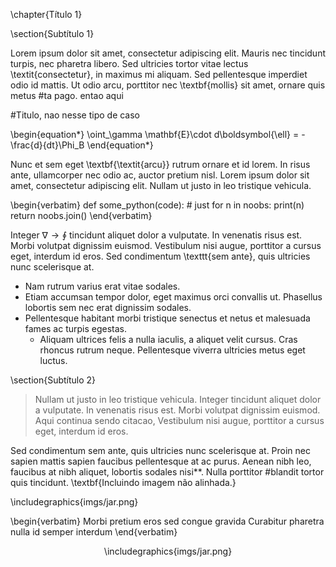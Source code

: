 \chapter{Título 1}

\section{Subtítulo 1}

Lorem ipsum dolor sit amet, consectetur adipiscing elit. Mauris nec tincidunt turpis, nec pharetra libero. Sed ultricies tortor vitae lectus \textit{consectetur}, in maximus mi aliquam. Sed pellentesque imperdiet odio id mattis. Ut odio arcu, porttitor nec \textbf{mollis} sit amet, ornare quis metus #ta pago. entao aqui

#Titulo, nao nesse tipo de caso

\begin{equation*}
\oint_\gamma \mathbf{E}\cdot d\boldsymbol{\ell} = -\frac{d}{dt}\Phi_B
\end{equation*}

Nunc et sem eget \textbf{\textit{arcu}} rutrum ornare et id lorem. In risus ante, ullamcorper nec odio ac, auctor pretium nisl. Lorem ipsum dolor sit amet, consectetur adipiscing elit. Nullam ut justo in leo tristique vehicula. 

\begin{verbatim}
def some_python(code):
    # just
    for n in noobs:
        print(n)
    return noobs.join()
\end{verbatim}

Integer $\nabla \to \oint$ tincidunt aliquet dolor a vulputate. In venenatis risus est. Morbi volutpat dignissim euismod. Vestibulum nisi augue, porttitor a cursus eget, interdum id eros. Sed condimentum \texttt{sem ante}, quis ultricies nunc scelerisque at. 

* Nam rutrum varius erat vitae sodales. 
* Etiam accumsan tempor dolor, eget maximus orci convallis ut. Phasellus lobortis sem nec erat dignissim sodales. 
* Pellentesque habitant morbi tristique senectus et netus et malesuada fames ac turpis egestas. 
    * Aliquam ultrices felis a nulla iaculis, a aliquet velit cursus. Cras rhoncus rutrum neque. Pellentesque viverra ultricies metus eget luctus.

\section{Subtítulo 2}

> Nullam ut justo in leo tristique vehicula. Integer tincidunt aliquet dolor a vulputate. In venenatis risus est. Morbi volutpat dignissim euismod. 
Aqui continua sendo citacao, Vestibulum nisi augue, porttitor a cursus eget, interdum id eros. 

Sed condimentum sem ante, quis ultricies nunc scelerisque at. Proin nec sapien mattis sapien faucibus pellentesque at ac purus. Aenean nibh leo, faucibus at nibh aliquet, lobortis sodales nisi\**. Nulla porttitor #blandit tortor quis tincidunt. \textbf{Incluindo imagem não alinhada.}

\includegraphics{imgs/jar.png}

\begin{verbatim}
Morbi pretium eros 
    sed congue gravida
        Curabitur pharetra 
    nulla id semper 
interdum
\end{verbatim}

<p align = center>
\includegraphics{imgs/jar.png}
</p>